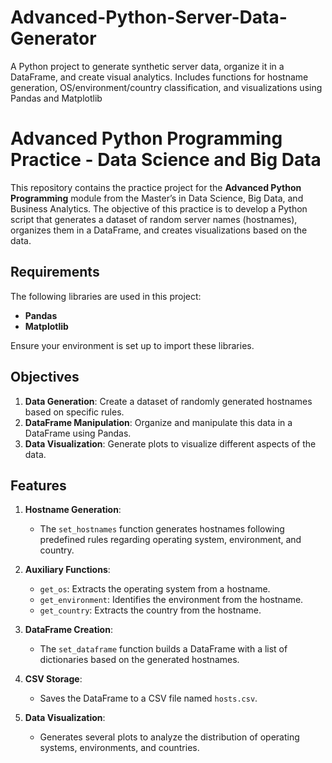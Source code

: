 # Advanced-Python-Server-Data-Generator
A Python project to generate synthetic server data, organize it in a DataFrame, and create visual analytics. Includes functions for hostname generation, OS/environment/country classification, and visualizations using Pandas and Matplotlib


# Advanced Python Programming Practice - Data Science and Big Data

This repository contains the practice project for the **Advanced Python Programming** module from the Master’s in Data Science, Big Data, and Business Analytics. The objective of this practice is to develop a Python script that generates a dataset of random server names (hostnames), organizes them in a DataFrame, and creates visualizations based on the data.

## Requirements

The following libraries are used in this project:
- **Pandas**
- **Matplotlib**

Ensure your environment is set up to import these libraries.

## Objectives

1. **Data Generation**: Create a dataset of randomly generated hostnames based on specific rules.
2. **DataFrame Manipulation**: Organize and manipulate this data in a DataFrame using Pandas.
3. **Data Visualization**: Generate plots to visualize different aspects of the data.

## Features

1. **Hostname Generation**:
   - The `set_hostnames` function generates hostnames following predefined rules regarding operating system, environment, and country.
   
2. **Auxiliary Functions**:
   - `get_os`: Extracts the operating system from a hostname.
   - `get_environment`: Identifies the environment from the hostname.
   - `get_country`: Extracts the country from the hostname.
   
3. **DataFrame Creation**:
   - The `set_dataframe` function builds a DataFrame with a list of dictionaries based on the generated hostnames.
   
4. **CSV Storage**:
   - Saves the DataFrame to a CSV file named `hosts.csv`.

5. **Data Visualization**:
   - Generates several plots to analyze the distribution of operating systems, environments, and countries.


